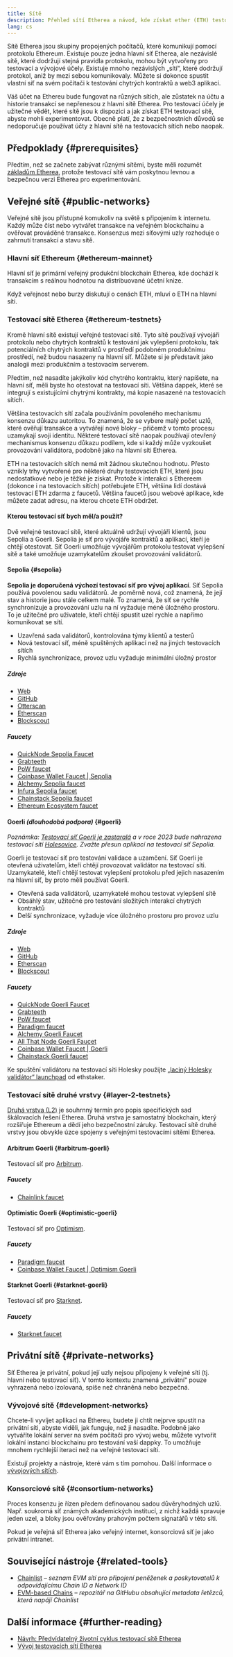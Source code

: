 ```yaml
---
title: Sítě
description: Přehled sítí Etherea a návod, kde získat ether (ETH) testovací sítě pro testování vaší aplikace.
lang: cs
---
```


Sítě Etherea jsou skupiny propojených počítačů, které komunikují pomocí protokolu Ethereum. Existuje pouze jedna hlavní síť Etherea, ale nezávislé sítě, které dodržují stejná pravidla protokolu, mohou být vytvořeny pro testovací a vývojové účely. Existuje mnoho nezávislých „sítí“, které dodržují protokol, aniž by mezi sebou komunikovaly. Můžete si dokonce spustit vlastní síť na svém počítači k testování chytrých kontraktů a web3 aplikací.

Váš účet na Ethereu bude fungovat na různých sítích, ale zůstatek na účtu a historie transakcí se nepřenesou z hlavní sítě Etherea. Pro testovací účely je užitečné vědět, které sítě jsou k dispozici a jak získat ETH testovací sítě, abyste mohli experimentovat. Obecně platí, že z bezpečnostních důvodů se nedoporučuje používat účty z hlavní sítě na testovacích sítích nebo naopak.

## Předpoklady {#prerequisites}

Předtím, než se začnete zabývat různými sítěmi, byste měli rozumět [základům Etherea](/developers/docs/intro-to-ethereum/), protože testovací sítě vám poskytnou levnou a bezpečnou verzi Etherea pro experimentování.

## Veřejné sítě {#public-networks}

Veřejné sítě jsou přístupné komukoliv na světě s připojením k internetu. Každý může číst nebo vytvářet transakce na veřejném blockchainu a ověřovat prováděné transakce. Konsenzus mezi síťovými uzly rozhoduje o zahrnutí transakcí a stavu sítě.

### Hlavní síť Ethereum {#ethereum-mainnet}

Hlavní síť je primární veřejný produkční blockchain Etherea, kde dochází k transakcím s reálnou hodnotou na distribuované účetní knize.

Když veřejnost nebo burzy diskutují o cenách ETH, mluví o ETH na hlavní síti.

### Testovací sítě Etherea {#ethereum-testnets}

Kromě hlavní sítě existují veřejné testovací sítě. Tyto sítě používají vývojáři protokolu nebo chytrých kontraktů k testování jak vylepšení protokolu, tak potenciálních chytrých kontraktů v prostředí podobném produkčnímu prostředí, než budou nasazeny na hlavní síť. Můžete si je představit jako analogii mezi produkčním a testovacím serverem.

Předtím, než nasadíte jakýkoliv kód chytrého kontraktu, který napíšete, na hlavní síť, měli byste ho otestovat na testovací síti. Většina dappek, které se integrují s existujícími chytrými kontrakty, má kopie nasazené na testovacích sítích.

Většina testovacích sítí začala používáním povoleného mechanismu konsenzu důkazu autoritou. To znamená, že se vybere malý počet uzlů, které ověřují transakce a vytvářejí nové bloky – přičemž v tomto procesu uzamykají svoji identitu. Některé testovací sítě naopak používají otevřený mechanismus konsenzu důkazu podílem, kde si každý může vyzkoušet provozování validátora, podobně jako na hlavní síti Etherea.

ETH na testovacích sítích nemá mít žádnou skutečnou hodnotu. Přesto vznikly trhy vytvořené pro některé druhy testovacích ETH, které jsou nedostatkové nebo je těžké je získat. Protože k interakci s Ethereem (dokonce i na testovacích sítích) potřebujete ETH, většina lidí dostává testovací ETH zdarma z faucetů. Většina faucetů jsou webové aplikace, kde můžete zadat adresu, na kterou chcete ETH obdržet.

#### Kterou testovací síť bych měl/a použít?

Dvě veřejné testovací sítě, které aktuálně udržují vývojáři klientů, jsou Sepolia a Goerli. Sepolia je síť pro vývojáře kontraktů a aplikací, kteří je chtějí otestovat. Síť Goerli umožňuje vývojářům protokolu testovat vylepšení sítě a také umožňuje uzamykatelům zkoušet provozování validátorů.

#### Sepolia {#sepolia}

**Sepolia je doporučená výchozí testovací síť pro vývoj aplikací**. Síť Sepolia používá povolenou sadu validátorů. Je poměrně nová, což znamená, že její stav a historie jsou stále celkem malé. To znamená, že síť se rychle synchronizuje a provozování uzlu na ní vyžaduje méně úložného prostoru. To je užitečné pro uživatele, kteří chtějí spustit uzel rychle a napřímo komunikovat se sítí.

- Uzavřená sada validátorů, kontrolována týmy klientů a testerů
- Nová testovací síť, méně spuštěných aplikací než na jiných testovacích sítích
- Rychlá synchronizace, provoz uzlu vyžaduje minimální úložný prostor

##### Zdroje

- [Web](https://sepolia.dev/)
- [GitHub](https://github.com/eth-clients/sepolia)
- [Otterscan](https://sepolia.otterscan.io/)
- [Etherscan](https://sepolia.etherscan.io)
- [Blockscout](https://eth-sepolia.blockscout.com/)

##### Faucety

- [QuickNode Sepolia Faucet](https://faucet.quicknode.com/drip)
- [Grabteeth](https://grabteeth.xyz/)
- [PoW faucet](https://sepolia-faucet.pk910.de/)
- [Coinbase Wallet Faucet | Sepolia](https://coinbase.com/faucets/ethereum-sepolia-faucet)
- [Alchemy Sepolia faucet](https://sepoliafaucet.com/)
- [Infura Sepolia faucet](https://www.infura.io/faucet)
- [Chainstack Sepolia faucet](https://faucet.chainstack.com/sepolia-faucet)
- [Ethereum Ecosystem faucet](https://www.ethereum-ecosystem.com/faucets/ethereum-sepolia)

#### Goerli _(dlouhodobá podpora)_ {#goerli}

_Poznámka: [Testovací síť Goerli je zastaralá](https://ethereum-magicians.org/t/proposal-predictable-ethereum-testnet-lifecycle/11575/17) a v roce 2023 bude nahrazena testovací sítí [Holesovice](https://github.com/eth-clients/holesovice). Zvažte přesun aplikací na testovací síť Sepolia._

Goerli je testovací síť pro testování validace a uzamčení. Síť Goerli je otevřená uživatelům, kteří chtějí provozovat validátor na testovací síti. Uzamykatelé, kteří chtějí testovat vylepšení protokolu před jejich nasazením na hlavní síť, by proto měli používat Goerli.

- Otevřená sada validátorů, uzamykatelé mohou testovat vylepšení sítě
- Obsáhlý stav, užitečné pro testování složitých interakcí chytrých kontraktů
- Delší synchronizace, vyžaduje více úložného prostoru pro provoz uzlu

##### Zdroje

- [Web](https://goerli.net/)
- [GitHub](https://github.com/eth-clients/goerli)
- [Etherscan](https://goerli.etherscan.io)
- [Blockscout](https://eth-goerli.blockscout.com/)

##### Faucety

- [QuickNode Goerli Faucet](https://faucet.quicknode.com/drip)
- [Grabteeth](https://grabteeth.xyz/)
- [PoW faucet](https://goerli-faucet.pk910.de/)
- [Paradigm faucet](https://faucet.paradigm.xyz/)
- [Alchemy Goerli Faucet](https://goerlifaucet.com/)
- [All That Node Goerli Faucet](https://www.allthatnode.com/faucet/ethereum.dsrv)
- [Coinbase Wallet Faucet | Goerli](https://coinbase.com/faucets/ethereum-goerli-faucet)
- [Chainstack Goerli faucet](https://faucet.chainstack.com/goerli-faucet)

Ke spuštění validátoru na testovací síti Holesky použijte [„laciný Holesky validátor“ launchpad](https://holesky.launchpad.ethstaker.cc/en/) od ethstaker.

### Testovací sítě druhé vrstvy {#layer-2-testnets}

[Druhá vrstva (L2)](/layer-2/) je souhrnný termín pro popis specifických sad škálovacích řešení Etherea. Druhá vrstva je samostatný blockchain, který rozšiřuje Ethereum a dědí jeho bezpečnostní záruky. Testovací sítě druhé vrstvy jsou obvykle úzce spojeny s veřejnými testovacími sítěmi Etherea.

#### Arbitrum Goerli {#arbitrum-goerli}

Testovací síť pro [Arbitrum](https://arbitrum.io/).

##### Faucety

- [Chainlink faucet](https://faucets.chain.link/)

#### Optimistic Goerli {#optimistic-goerli}

Testovací síť pro [Optimism](https://www.optimism.io/).

##### Faucety

- [Paradigm faucet](https://faucet.paradigm.xyz/)
- [Coinbase Wallet Faucet | Optimism Goerli](https://coinbase.com/faucets/optimism-goerli-faucet)

#### Starknet Goerli {#starknet-goerli}

Testovací síť pro [Starknet](https://www.starknet.io).

##### Faucety

- [Starknet faucet](https://faucet.goerli.starknet.io)

## Privátní sítě {#private-networks}

Síť Etherea je privátní, pokud její uzly nejsou připojeny k veřejné síti (tj. hlavní nebo testovací síť). V tomto kontextu znamená „privátní“ pouze vyhrazená nebo izolovaná, spíše než chráněná nebo bezpečná.

### Vývojové sítě {#development-networks}

Chcete-li vyvíjet aplikaci na Ethereu, budete ji chtít nejprve spustit na privátní síti, abyste viděli, jak funguje, než ji nasadíte. Podobně jako vytváříte lokální server na svém počítači pro vývoj webu, můžete vytvořit lokální instanci blockchainu pro testování vaší dappky. To umožňuje mnohem rychlejší iteraci než na veřejné testovací síti.

Existují projekty a nástroje, které vám s tím pomohou. Další informace o [vývojových sítích](/developers/docs/development-networks/).

### Konsorciové sítě {#consortium-networks}

Proces konsenzu je řízen předem definovanou sadou důvěryhodných uzlů. Např. soukromá síť známých akademických institucí, z nichž každá spravuje jeden uzel, a bloky jsou ověřovány prahovým počtem signatářů v této síti.

Pokud je veřejná síť Etherea jako veřejný internet, konsorciová síť je jako privátní intranet.

## Související nástroje {#related-tools}

- [Chainlist](https://chainlist.org/) _– seznam EVM sítí pro připojení peněženek a poskytovatelů k odpovídajícímu Chain ID a Network ID_
- [EVM-based Chains](https://github.com/ethereum-lists/chains) _– repozitář na GitHubu obsahující metadata řetězců, která napájí Chainlist_

## Další informace {#further-reading}

- [Návrh: Předvídatelný životní cyklus testovací sítě Etherea](https://ethereum-magicians.org/t/proposal-predictable-ethereum-testnet-lifecycle/11575/17)
- [Vývoj testovacích sítí Etherea](https://etherworld.co/2022/08/19/the-evolution-of-ethereum-testnet/)
